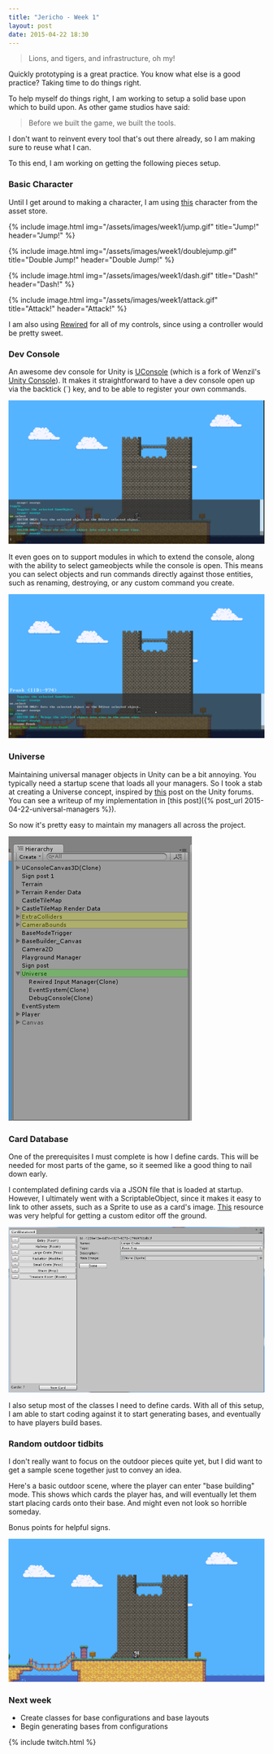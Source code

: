 ```yaml
---
title: "Jericho - Week 1"
layout: post
date: 2015-04-22 18:30
---
```


> Lions, and tigers, and infrastructure, oh my!

Quickly prototyping is a great practice. You know what else is a good practice? Taking time to do things right.

To help myself do things right, I am working to setup a solid base upon which to build upon. As other game studios have said:

> Before we built the game, we built the tools.

I don't want to reinvent every tool that's out there already, so I am making sure to reuse what I can.

To this end, I am working on getting the following pieces setup.

### Basic Character

Until I get around to making a character, I am using [this](https://www.assetstore.unity3d.com/en/#!/content/29304) character from the asset store.


{% include image.html img="/assets/images/week1/jump.gif" title="Jump!" header="Jump!" %}

{% include image.html img="/assets/images/week1/doublejump.gif" title="Double Jump!" header="Double Jump!" %}

{% include image.html img="/assets/images/week1/dash.gif" title="Dash!" header="Dash!" %}

{% include image.html img="/assets/images/week1/attack.gif" title="Attack!" header="Attack!" %}

I am also using [Rewired](https://www.assetstore.unity3d.com/en/#!/content/21676) for all of my controls, since using a controller would be pretty sweet.

### Dev Console

An awesome dev console for Unity is [UConsole](https://github.com/thebeardphantom/UConsole/) (which is a fork of Wenzil's [Unity Console](https://github.com/Wenzil/UnityConsole)). It makes it straightforward to have a dev console open up via the backtick (`) key, and to be able to register your own commands.

![UConsole](/assets/images/uconsole.png)

It even goes on to support modules in which to extend the console, along with the ability to select gameobjects while the console is open. This means you can select objects and run commands directly against those entities, such as renaming, destroying, or any custom command you create.

![UConsole Entity](/assets/images/uconsole_player.png)

### Universe

Maintaining universal manager objects in Unity can be a bit annoying. You typically need a startup scene that loads all your managers. So I took a stab at creating a Universe concept, inspired by [this](http://forum.unity3d.com/threads/a-different-way-to-make-globals-singletons-c.267060/#post-1764894) post on the Unity forums. You can see a writeup of my implementation in [this post]({% post_url 2015-04-22-universal-managers %}).

So now it's pretty easy to maintain my managers all across the project.

![Universe](/assets/images/universe_hierarchy.png)

### Card Database

One of the prerequisites I must complete is how I define cards. This will be needed for most parts of the game, so it seemed like a good thing to nail down early.

I contemplated defining cards via a JSON file that is loaded at startup. However, I ultimately went with a ScriptableObject, since it makes it easy to link to other assets, such as a Sprite to use as a card's image. [This](http://burgzergarcade.net/scriptableobjects-as-databases-in-unity/) resource was very helpful for getting a custom editor off the ground.

![Card DB](/assets/images/card_db.png)

I also setup most of the classes I need to define cards. With all of this setup, I am able to start coding against it to start generating bases, and eventually to have players build bases.

### Random outdoor tidbits

I don't really want to focus on the outdoor pieces quite yet, but I did want to get a sample scene together just to convey an idea.

Here's a basic outdoor scene, where the player can enter "base building" mode. This shows which cards the player has, and will eventually let them start placing cards onto their base. And might even not look so horrible someday.

Bonus points for helpful signs.

[![Sign](/assets/images/sign.gif "Sweet sign") ](/assets/images/sign.gif "Sweet sign")

### Next week

* Create classes for base configurations and base layouts
* Begin generating bases from configurations

{% include twitch.html %}
